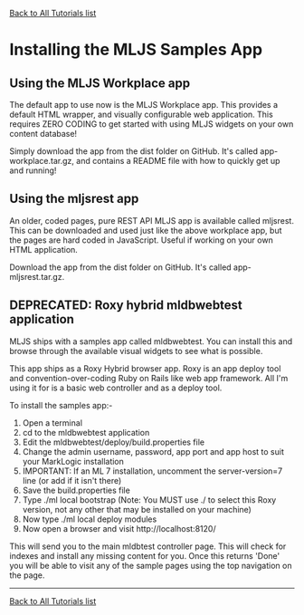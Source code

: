 [Back to All Tutorials list](tutorial-all.html)
# Installing the MLJS Samples App

## Using the MLJS Workplace app

The default app to use now is the MLJS Workplace app. This provides a default HTML wrapper, and visually configurable
web application. This requires ZERO CODING to get started with using MLJS widgets on your own content database!

Simply download the app from the dist folder on GitHub. It's called app-workplace.tar.gz, and contains a README
file with how to quickly get up and running!

## Using the mljsrest app

An older, coded pages, pure REST API MLJS app is available called mljsrest. This can be downloaded and used just like
the above workplace app, but the pages are hard coded in JavaScript. Useful if working on your own HTML application.

Download the app from the dist folder on GitHub. It's called app-mljsrest.tar.gz.


## DEPRECATED: Roxy hybrid mldbwebtest application

MLJS ships with a samples app called mldbwebtest. You can install this and browse through the available
visual widgets to see what is possible.

This app ships as a Roxy Hybrid browser app. Roxy is an app deploy tool and convention-over-coding
Ruby on Rails like web app framework. All I'm using it for is a basic web controller and as a deploy
tool.

To install the samples app:-

1. Open a terminal
2. cd to the mldbwebtest application
3. Edit the mldbwebtest/deploy/build.properties file
4. Change the admin username, password, app port and app host to suit your MarkLogic installation
5. IMPORTANT: If an ML 7 installation, uncomment the server-version=7 line (or add if it isn't there)
6. Save the build.properties file
7. Type ./ml local bootstrap (Note: You MUST use ./ to select this Roxy version, not any other that may be installed on your machine)
8. Now type ./ml local deploy modules
9. Now open a browser and visit http://localhost:8120/

This will send you to the main mldbtest controller page. This will check for indexes and install any missing content for you.
Once this returns 'Done' you will be able to visit any of the sample pages using the top navigation on the page.

- - - -

[Back to All Tutorials list](tutorial-all.html)
